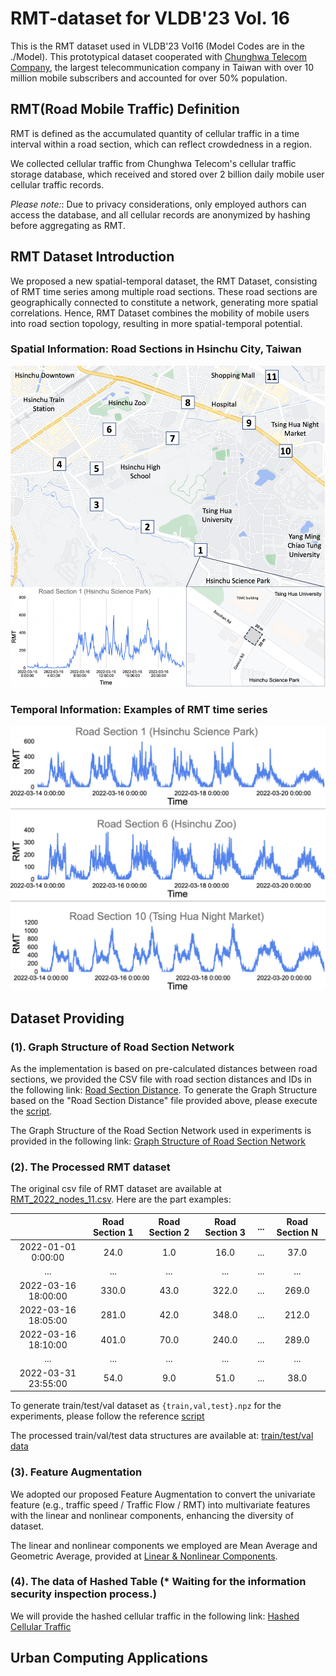 
# RMT-dataset for VLDB'23 Vol. 16

This is the RMT dataset used in VLDB'23 Vol16 (Model Codes are in the ./Model). 
This prototypical dataset cooperated with [Chunghwa Telecom Company](https://www.cht.com.tw/en/home/cht), the largest telecommunication company in Taiwan with over 10 million mobile subscribers and accounted for over 50% population.

## RMT(Road Mobile Traffic) Definition
RMT is defined as the accumulated quantity of cellular traffic in a time interval within a road section, which can reflect crowdedness in a region.

We collected cellular traffic from Chunghwa Telecom's cellular traffic storage database, which received and stored over 2 billion daily mobile user cellular traffic records.

*Please note:*: 
Due to privacy considerations, only employed authors can access the database, and all cellular records are anonymized by hashing before aggregating as RMT.

## RMT Dataset Introduction
We proposed a new spatial-temporal dataset, the RMT Dataset, consisting of RMT time series among multiple road sections. 
These road sections are geographically connected to constitute a network, generating more spatial correlations. 
Hence, RMT Dataset combines the mobility of mobile users into road section topology, resulting in more spatial-temporal potential.

### Spatial Information: Road Sections in Hsinchu City, Taiwan
![RMT-dataset](./Figure/rmt_road_sections.png "Sections")

### Temporal Information: Examples of RMT time series
![RMT-dataset](./Figure/rmt_time_distribution.png "RMT")

## Dataset Providing

### (1). Graph Structure of Road Section Network
As the implementation is based on pre-calculated distances between road sections, we provided the CSV file with road section distances and IDs in the following link: [Road Section Distance](https://drive.google.com/file/d/1T4SAfwdLSAtR6hcPL-BmHzbEjdtlJEfc/view?usp=share_link). To generate the Graph Structure based on the "Road Section Distance" file provided above, please execute the [script](https://github.com/liyaguang/DCRNN/blob/master/scripts/gen_adj_mx.py). 

The Graph Structure of the Road Section Network used in experiments is provided in the following link: [Graph Structure of Road Section Network](https://drive.google.com/file/d/1pWSCuEsGLT93ggR3asCeOVuuX5btliOR/view?usp=share_link)   

### (2). The Processed RMT dataset
The original csv file of RMT dataset are available at [RMT_2022_nodes_11.csv](https://drive.google.com/file/d/13ngpCDl27PQh9kkbj5OUtgy3bamOUWae/view?usp=share_link). Here are the part examples:

|                     | Road Section 1 | Road Section 2 | Road Section 3 | ... | Road Section N |
|:-------------------:|:--------------:|:--------------:|:--------------:|:--------------:|:--------------:|
| 2022-01-01 0:00:00 |   24.0        |   1.0        |   16.0        |    ...         |    37.0         |
|         ...         |    ...         |    ...         |    ...         |    ...         |    ...         |
| 2022-03-16 18:00:00 |   330.0        |   43.0        |   322.0        |    ...         |    269.0         |
| 2022-03-16 18:05:00 |   281.0        |   42.0        |   348.0        |    ...         |    212.0         |
| 2022-03-16 18:10:00 |   401.0        |   70.0         |   240.0        |    ...         |    289.0         |
|         ...         |    ...         |    ...         |    ...         |    ...         |    ...         |
| 2022-03-31 23:55:00 |   54.0        |   9.0        |   51.0        |    ...         |    38.0         |

To generate train/test/val dataset as  `{train,val,test}.npz` for the experiments, please follow the reference [script](https://github.com/liyaguang/DCRNN/blob/master/scripts/generate_training_data.py)

The processed train/val/test data structures are available at: [train/test/val data](https://drive.google.com/drive/folders/13ERd3wZFOe41RJ8CXyg_Q9U5XaS_HYrz?usp=share_link)

### (3). Feature Augmentation
We adopted our proposed Feature Augmentation to convert the univariate feature (e.g., traffic speed / Traffic Flow / RMT) into multivariate features with the linear and nonlinear components, enhancing the diversity of dataset.

The linear and nonlinear components we employed are Mean Average and Geometric Average, provided at [Linear & Nonlinear Components](https://drive.google.com/drive/folders/1NrRM7VW48XgOVr9dV2hW4thh5VR1XqdF?usp=share_link). 

### (4). The data of Hashed Table (* Waiting for the information security inspection process.)

We will provide the hashed cellular traffic in the following link: [Hashed Cellular Traffic](https://drive.google.com/drive/folders/15aN_zvN6qDEbpQBIIlQ7BBQOvwLoaqnq?usp=share_link)   

## Urban Computing Applications


